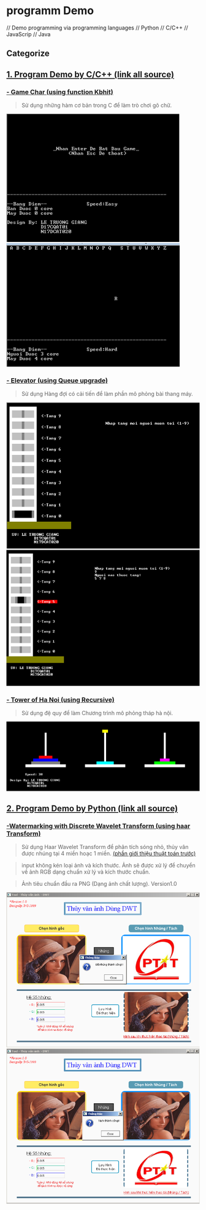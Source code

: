 # programm Demo
// Demo programming via programming languages // Python //  C/C++  // JavaScrip // Java 

## Categorize
## [1. Program Demo by C/C++ (link all source)](https://github.com/TrG-1999/programming/tree/master/ProgamDemo/DemoCorC2plus)

### [- Game Char (using function Kbhit)](https://github.com/TrG-1999/programming/tree/master/ProgamDemo/DemoCorC2plus/GameChar.c)

>Sử dụng những hàm cơ bản trong C để làm trò chơi gõ chữ.

![Image of game char](https://github.com/TrG-1999/programming/blob/master/ProgamDemo/DemoCorC2plus/gamechar1.PNG)
![Image of game char](https://github.com/TrG-1999/programming/blob/master/ProgamDemo/DemoCorC2plus/gamechar2.PNG)

### [- Elevator (using Queue upgrade)](https://github.com/TrG-1999/programming/tree/master/ProgamDemo/DemoCorC2plus/N17DCAT020_Elevator.c)

>Sử dụng Hàng đợi có cải tiến để làm phần mô phỏng bài thang máy.

![Image of game char](https://github.com/TrG-1999/programming/blob/master/ProgamDemo/DemoCorC2plus/elevator1.PNG)
![Image of game char](https://github.com/TrG-1999/programming/blob/master/ProgamDemo/DemoCorC2plus/elevator2.PNG)

### [- Tower of Ha Noi (using Recursive)](https://github.com/TrG-1999/programming/tree/master/ProgamDemo/DemoCorC2plus/N17DCAT020_Tower.c)

>Sử dụng đệ quy để làm Chương trình mô phỏng tháp hà nội.

![Image of game char](https://github.com/TrG-1999/programming/blob/master/ProgamDemo/DemoCorC2plus/tower.PNG)

## [2. Program Demo by Python (link all source)](https://github.com/TrG-1999/programming/tree/master/ProgamDemo/DemoPython)

### [-Watermarking with Discrete Wavelet Transform (using haar Transform)](https://github.com/TrG-1999/programming/tree/master/ProgamDemo/DemoPython/Watermark_With_DWT)

>Sử dụng Haar Wavelet Transform để phân tích sóng nhỏ, thủy vân được nhúng tại 4 miền hoạc 1 miền. [(phần giới thiệu thuật toán trước)](https://github.com/TrG-1999/programming/blob/master/Algorithm/General/README.md)

>input không kén loại ảnh và kích thước. Ảnh sẽ được xử lý để chuyển về ảnh RGB dạng chuẩn xử lý và kích thước chuẩn.

> Ảnh tiêu chuẩn đầu ra PNG (Dạng ảnh chất lượng). Version1.0

![Image of embedding image](https://github.com/TrG-1999/programming/blob/master/ProgamDemo/DemoPython/embedding_DWT.PNG)
![Image of embedding image](https://github.com/TrG-1999/programming/blob/master/ProgamDemo/DemoPython/exacting_DWT.PNG)
